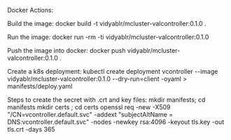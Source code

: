 Docker Actions:

Build the image:
    docker build -t vidyablr/mcluster-valcontroller:0.1.0 .

Run the image:
    docker run -rm -ti vidyablr/mcluster-valcontroller:0.1.0

Push the image into docker:
    docker push vidyablr/mcluster-valcontroller:0.1.0 .

Create a k8s deployment:
    kubectl create deployment vcontroller --image vidyablr/mcluster-valcontroller:0.1.0 --dry-run=client -oyaml > manifests/deploy.yaml

Steps to create the secret with .crt and key files:
mkdir manifests; cd manifests
mkdir certs ; cd certs
openssl req -new -X509 "/CN=vcontroller.default.svc" -addext "subjectAltName = DNS:vcontroller.default.svc" -nodes -newkey rsa:4096 -keyout tls.key -out tls.crt -days 365
